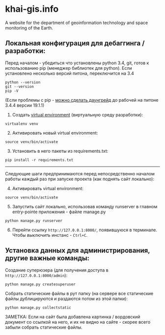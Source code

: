 # khai-gis.info
A website for the department of geoinformation technology and space monitoring of the Earth.

## Локальная конфигурация для дебаггинга / разработки:
Перед началом - убедиться что установлены python 3.4, git, готов к использованию pip (менеджер библиотек для python). Если установлено несколько версий питона, переключится на 3.4
```
python --version
git --version
pip -V
```
(Если проблемы с pip - [можно сделать даунгрейд](https://stackoverflow.com/questions/62084243/pip-doesnt-work-after-upgrade-on-python-3-4-windows-10-how-to-downgrade) до рабочей на питоне 3.4.4 версии 19.1.1)
1. Создать [virtual environment](https://uoa-eresearch.github.io/eresearch-cookbook/recipe/2014/11/26/python-virtual-env/) (виртуальную среду разработки):
```
virtualenv venv
```
2. Активировать новый virtual environment:
```
source venv/bin/activate
```
3. Установить в него пакеты из requirements.txt:
```
pip install -r requirements.txt
```
___

Следующие шаги предпринимаются перед непосредственно началом работы каждый раз при запуске проекта (как поднять сайт локально):

4. Активировать virtual environment:
```
source venv/bin/activate
```
5. Запустить сайт локально, использовав команду runserver в главном entry-pointе приложения - файле manage.py
```
python manage.py runserver
```
6. Перейти ссылку `http://127.0.0.1:8000/`, появившуюся в терминале. Чтобы *выключить* инстанс - `Ctrl+C`.

## Установка данных для администрирования, другие важные команды:
Создание суперюзера (для получения доступа в `http://127.0.0.1:8000/admin`):
```
python manage.py createsuperuser
```
Собрать статические файлы в рут папку (на сервере все статические файлы дублицируются и раздаются потом из этой папки):
```
python manage.py collectstatic
```
ЗАМЕТКА: Если на сайт была добавлена картинка / вордовский документ со ссылкой на него, и их не видно на сайте - скорее всего забыли собрать статические файлы.
